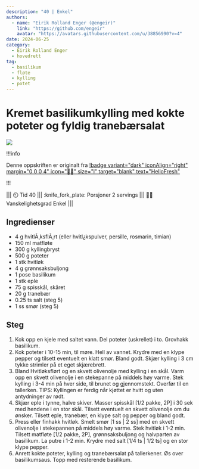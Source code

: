 ```yaml
---
description: "40 | Enkel"
authors:
  - name: "Eirik Rolland Enger (@engeir)"
    link: "https://github.com/engeir"
    avatar: "https://avatars.githubusercontent.com/u/38856990?v=4"
date: 2024-06-25
category:
  - Eirik Rolland Enger
  - hovedrett
tag:
  - basilikum
  - fløte
  - kylling
  - potet
---
```


# Kremet basilikumkylling med kokte poteter og fyldig tranebærsalat

![](/static/kremet-basilikumkylling-med-kokte-poteter-og-fyldig-tranebaersalat/kremet-basilikumkylling-med-kokte-poteter-og-fyldig-tranebaersalat.webp)

!!!info

Denne oppskriften er originalt fra
[!badge variant="dark" iconAlign="right" margin="0 0 0 4" icon=":cook:" size="l" target="blank" text="HelloFresh"](https://www.hellofresh.no/recipes/kremet-basilikumkylling-639ad23c56559efbf08a1baf)

!!!

<!-- dprint-ignore-start -->
||| :timer_clock: Tid
40
||| :knife_fork_plate: Porsjoner
2 servings
||| :cook: Vanskelighetsgrad
Enkel 
|||
<!-- dprint-ignore-end -->

## Ingredienser

- 4 g hvitlÃ¸ksflÃ¸rt (eller hvitl¿kspulver, persille, rosmarin, timian)
- 150 ml matfløte
- 300 g kyllingbryst
- 500 g poteter
- 1 stk hvitløk
- 4 g grønnsaksbuljong
- 1 pose basilikum
- 1 stk eple
- 75 g spisskål, skåret
- 20 g tranebær
- 0.25 ts salt (steg 5)
- 1 ss smør (steg 5)

## Steg

1. Kok opp en kjele med saltet vann. Del poteter (uskrellet) i to. Grovhakk basilikum.
2. Kok poteter i 10-15 min, til møre. Hell av vannet. Krydre med en klype pepper og
   tilsett eventuelt en klatt smør. Bland godt. Skjær kylling i 3 cm tykke strimler på
   et eget skjærebrett.
3. Bland Hvitløksflørt og en skvett olivenolje med kylling i en skål. Varm opp en skvett
   olivenolje i en stekepanne på middels høy varme. Stek kylling i 3-4 min på hver side,
   til brunet og gjennomstekt. Overfør til en tallerken. TIPS: Kyllingen er ferdig når
   kjøttet er hvitt og uten antydninger av rødt.
4. Skjær eple i tynne, halve skiver. Masser spisskål [1/2 pakke, 2P] i 30 sek med
   hendene i en stor skål. Tilsett eventuelt en skvett olivenolje om du ønsker. Tilsett
   eple, tranebær, en klype salt og pepper og bland godt.
5. Press eller finhakk hvitløk. Smelt smør [1 ss | 2 ss] med en skvett olivenolje i
   stekepannen på middels høy varme. Stek hvitløk i 1-2 min. Tilsett matfløte [1/2
   pakke, 2P], grønnsaksbuljong og halvparten av basilikum. La putre i 1-2 min. Krydre
   med salt [1/4 ts | 1/2 ts] og en stor klype pepper.
6. Anrett kokte poteter, kylling og tranebærsalat på tallerkener. Øs over basilikumsaus.
   Topp med resterende basilikum.

<script type="application/ld+json">
{
  "author": {
    "@type": "Person",
    "name": "HelloFresh",
    "url": "https://www.hellofresh.no/recipes/kremet-basilikumkylling-639ad23c56559efbf08a1baf"
  },
  "image": "https://img.hellofresh.com/f_auto,fl_lossy,h_640,q_auto,w_1200/hellofresh_s3/image/HF220103_R16_W07_SE_C12343801-11_MB_Main_low-a330adc1.jpg",
  "site_name": "HelloFresh",
  "@context": "https://schema.org",
  "@type": "Recipe",
  "recipeCategory": "",
  "cookTime": 20,
  "recipeCuisine": "Fusion",
  "publisher": {
    "@type": "Organization",
    "name": "hellofresh.com"
  },
  "recipeIngredient": [
    "4 g Hvitløksflørt",
    "150 ml Matfløte",
    "300 g Kyllingbryst",
    "500 g Poteter",
    "1 stk Hvitløk",
    "4 g Grønnsaksbuljong",
    "1 pose Basilikum",
    "1 stk Eple",
    "75 g Spisskål, skåret",
    "20 g Tranebær",
    "¼ ts Salt (steg 5)",
    "1 ss Smør (steg 5)"
  ],
  "recipeInstructions": [
    {
      "@type": "HowToStep",
      "text": "Kok opp en kjele med saltet vann. Del poteter (uskrellet) i to. Grovhakk basilikum."
    },
    {
      "@type": "HowToStep",
      "text": "Kok poteter i 10-15 min, til møre. Hell av vannet. Krydre med en klype pepper og tilsett eventuelt en klatt smør. Bland godt. Skjær kylling i 3 cm tykke strimler på et eget skjærebrett."
    },
    {
      "@type": "HowToStep",
      "text": "Bland Hvitløksflørt og en skvett olivenolje med kylling i en skål. Varm opp en skvett olivenolje i en stekepanne på middels høy varme. Stek kylling i 3-4 min på hver side, til brunet og gjennomstekt. Overfør til en tallerken. TIPS: Kyllingen er ferdig når kjøttet er hvitt og uten antydninger av rødt."
    },
    {
      "@type": "HowToStep",
      "text": "Skjær eple i tynne, halve skiver. Masser spisskål [1/2 pakke, 2P] i 30 sek med hendene i en stor skål. Tilsett eventuelt en skvett olivenolje om du ønsker. Tilsett eple, tranebær, en klype salt og pepper og bland godt."
    },
    {
      "@type": "HowToStep",
      "text": "Press eller finhakk hvitløk. Smelt smør [1 ss | 2 ss] med en skvett olivenolje i stekepannen på middels høy varme. Stek hvitløk i 1-2 min. Tilsett matfløte [1/2 pakke, 2P], grønnsaksbuljong og halvparten av basilikum. La putre i 1-2 min. Krydre med salt [1/4 ts | 1/2 ts] og en stor klype pepper."
    },
    {
      "@type": "HowToStep",
      "text": "Anrett kokte poteter, kylling og tranebærsalat på tallerkener. Øs over basilikumsaus. Topp med resterende basilikum."
    }
  ],
  "inLanguage": "nb-NO",
  "nutrition": {
    "@type": "NutritionInformation",
    "calories": "626 kcal",
    "fatContent": "22.66 g",
    "saturatedFatContent": "12.9 g",
    "carbohydrateContent": "63.4 g",
    "sugarContent": "19.1 g",
    "proteinContent": "42.26 g",
    "sodiumContent": "408 mg",
    "servingSize": "581"
  },
  "prepTime": 20,
  "name": "Kremet basilikumkylling med kokte poteter og fyldig tranebærsalat",
  "totalTime": 40,
  "recipeYield": "2 servings",
  "pattern": "kremet-basilikumkylling-med-kokte-poteter-og-fyldig-tranebaersalat"
}
</script>
